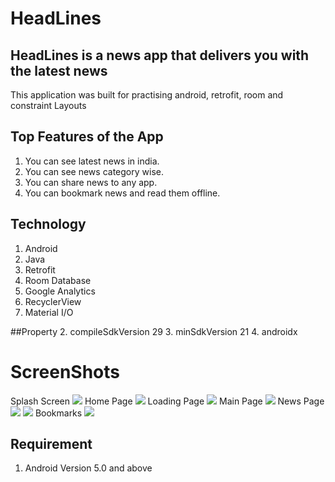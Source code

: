 # HeadLines
## HeadLines is a news app that delivers you with the latest news
This application was built for practising android, retrofit, room and constraint Layouts

## Top Features of the App
1. You can see latest news in india.
2. You can see news category wise.
3. You can share news to any app.
4. You can bookmark news and read them offline.

## Technology
1. Android
2. Java
3. Retrofit
4. Room Database
5. Google Analytics
6. RecyclerView
7. Material I/O

##Property
2. compileSdkVersion 29
3. minSdkVersion 21
4. androidx

# ScreenShots
Splash Screen
![](https://github.com/plazzy99/HeadLines/blob/master/app/src/main/res/drawable/mockup01.png)
Home Page
![](https://github.com/plazzy99/HeadLines/blob/master/app/src/main/res/drawable/mockup02.png)
Loading Page
![](https://github.com/plazzy99/HeadLines/blob/master/app/src/main/res/drawable/mockup03.png)
Main Page
![](https://github.com/plazzy99/HeadLines/blob/master/app/src/main/res/drawable/mockup04.png)
News Page
![](https://github.com/plazzy99/HeadLines/blob/master/app/src/main/res/drawable/mockup05.png)
![](https://github.com/plazzy99/HeadLines/blob/master/app/src/main/res/drawable/mockup07.png)
Bookmarks
![](https://github.com/plazzy99/HeadLines/blob/master/app/src/main/res/drawable/mockup08.png)

## Requirement 
1. Android Version 5.0 and above
